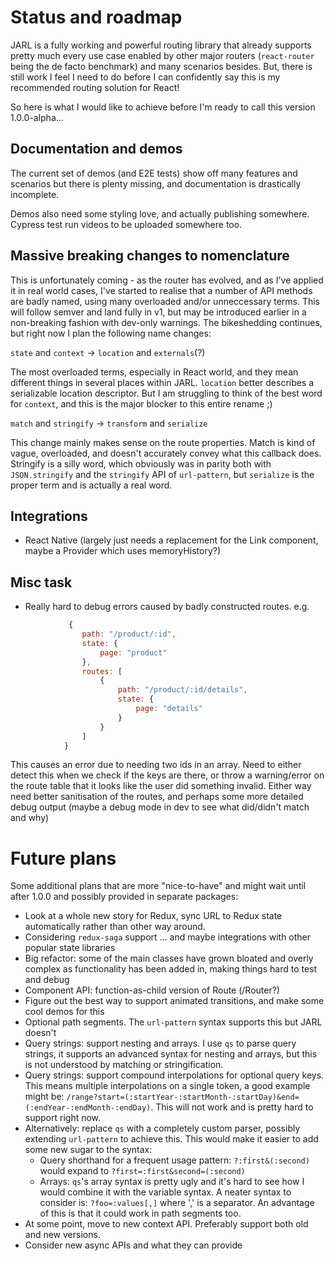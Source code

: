 # Status and roadmap

JARL is a fully working and powerful routing library that already supports pretty much every use case enabled by other major routers (`react-router` being the de facto benchmark) and many scenarios besides. But, there is still work I feel I need to do before I can confidently say this is my recommended routing solution for React!

So here is what I would like to achieve before I'm ready to call this version 1.0.0-alpha...

## Documentation and demos

The current set of demos (and E2E tests) show off many features and scenarios but there is plenty missing, and documentation is drastically incomplete.

Demos also need some styling love, and actually publishing somewhere. Cypress test run videos to be uploaded somewhere too.

## Massive breaking changes to nomenclature

This is unfortunately coming - as the router has evolved, and as I've applied it in real world cases, I've started to realise that a number of API methods are badly named, using many overloaded and/or unneccessary terms. This will follow semver and land fully in v1, but may be introduced earlier in a non-breaking fashion with dev-only warnings. The bikeshedding continues, but right now I plan the following name changes:

`state` and `context` -> `location` and `externals`(?)

The most overloaded terms, especially in React world, and they mean different things in several places within JARL. `location` better describes a serializable location descriptor. But I am struggling to think of the best word for `context`, and this is the major blocker to this entire rename ;)

`match` and `stringify` -> `transform` and `serialize`

This change mainly makes sense on the route properties. Match is kind of vague, overloaded, and doesn't accurately convey what this callback does. Stringify is a silly word, which obviously was in parity both with `JSON.stringify` and the `stringify` API of `url-pattern`, but `serialize` is the proper term and is actually a real word.

## Integrations

*   React Native (largely just needs a replacement for the Link component, maybe a Provider which uses memoryHistory?)

## Misc task

*   Really hard to debug errors caused by badly constructed routes. e.g.

```js
             {
                path: "/product/:id",
                state: {
                    page: "product"
                },
                routes: [
                    {
                        path: "/product/:id/details",
                        state: {
                            page: "details"
                        }
                    }
                ]
            }
```

This causes an error due to needing two ids in an array.
Need to either detect this when we check if the keys are there, or throw a warning/error on the route table that it looks like the user did something invalid. Either way need better sanitisation of the routes, and perhaps some more detailed debug output (maybe a debug mode in dev to see what did/didn't match and why)

# Future plans

Some additional plans that are more "nice-to-have" and might wait until after 1.0.0 and possibly provided in separate packages:

*   Look at a whole new story for Redux, sync URL to Redux state automatically rather than other way around.
*   Considering `redux-saga` support ... and maybe integrations with other popular state libraries
*   Big refactor: some of the main classes have grown bloated and overly complex as functionality has been added in, making things hard to test and debug
*   Component API: function-as-child version of Route (/Router?)
*   Figure out the best way to support animated transitions, and make some cool demos for this
*   Optional path segments. The `url-pattern` syntax supports this but JARL doesn't
*   Query strings: support nesting and arrays. I use `qs` to parse query strings, it supports an advanced syntax for nesting and arrays, but this is not understood by matching or stringification.
*   Query strings: support compound interpolations for optional query keys. This means multiple interpolations on a single token, a good example might be: `/range?start=(:startYear-:startMonth-:startDay)&end=(:endYear-:endMonth-:endDay)`. This will not work and is pretty hard to support right now.
*   Alternatively: replace `qs` with a completely custom parser, possibly extending `url-pattern` to achieve this. This would make it easier to add some new sugar to the syntax:
    *   Query shorthand for a frequent usage pattern: `?:first&(:second)` would expand to `?first=:first&second=(:second)`
    *   Arrays: `qs`'s array syntax is pretty ugly and it's hard to see how I would combine it with the variable syntax. A neater syntax to consider is: `?foo=:values[,]` where ',' is a separator. An advantage of this is that it could work in path segments too.
*   At some point, move to new context API. Preferably support both old and new versions.
*   Consider new async APIs and what they can provide

